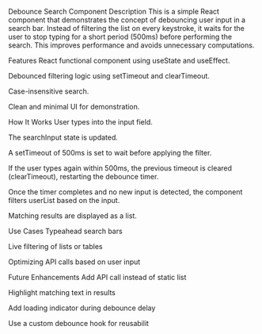 Debounce Search Component
Description
This is a simple React component that demonstrates the concept of debouncing user input in a search bar. Instead of filtering the list on every keystroke, it waits for the user to stop typing for a short period (500ms) before performing the search. This improves performance and avoids unnecessary computations.

Features
React functional component using useState and useEffect.

Debounced filtering logic using setTimeout and clearTimeout.

Case-insensitive search.

Clean and minimal UI for demonstration.

How It Works
User types into the input field.

The searchInput state is updated.

A setTimeout of 500ms is set to wait before applying the filter.

If the user types again within 500ms, the previous timeout is cleared (clearTimeout), restarting the debounce timer.

Once the timer completes and no new input is detected, the component filters userList based on the input.

Matching results are displayed as a list.

Use Cases
Typeahead search bars

Live filtering of lists or tables

Optimizing API calls based on user input

Future Enhancements
Add API call instead of static list

Highlight matching text in results

Add loading indicator during debounce delay

Use a custom debounce hook for reusabilit
